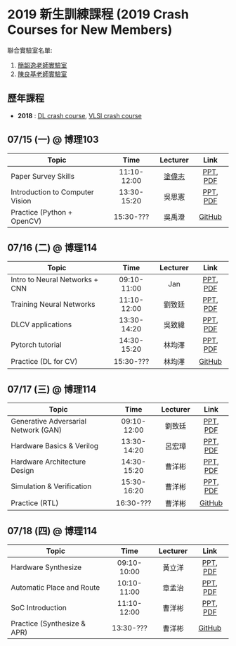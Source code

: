 # 2019 新生訓練課程 (2019 Crash Courses for New Members)
聯合實驗室名單:
1. [簡韶逸老師實驗室](http://media.ee.ntu.edu.tw/)
1. [陳良基老師實驗室](http://video.ee.ntu.edu.tw/)

## 歷年課程

+ **2018** : [DL crash course](./legacy/2018_DL_Crash_Course.md), [VLSI crash course](./legacy/2018_VLSI_Crash_Course.md)

## 07/15 (一) @ 博理103
|Topic|Time|Lecturer|Link|
|---|:---:|:---:|:---:|
|Paper Survey Skills|11:10-12:00|[塗偉志](https://sites.google.com/site/wctu1009/)|[PPT](http://media.ee.ntu.edu.tw/crash_course/2019/paper_survey_skills_2019.pptx), [PDF](http://media.ee.ntu.edu.tw/crash_course/2019/paper_survey_skills_2019.pdf)|
|Introduction to Computer Vision|13:30-15:20|吳思憲|[PPT](http://media.ee.ntu.edu.tw/crash_course/2019/Introduction_to_CV_Ben.pptx), [PDF](http://media.ee.ntu.edu.tw/crash_course/2019/Introduction_to_CV_Ben.pdf)|
|Practice (Python + OpenCV)|15:30-???|吳禹澄|[GitHub](https://github.com/mediaic/Python_OpenCV_Lab)|

## 07/16 (二) @ 博理114
|Topic|Time|Lecturer|Link|
|---|:---:|:---:|:---:|
|Intro to Neural Networks + CNN|09:10-11:00|Jan|[PPT](), [PDF]()|
|Training Neural Networks|11:10-12:00|劉致廷|[PPT](http://media.ee.ntu.edu.tw/crash_course/2019/training_tips.pptx), [PDF](http://media.ee.ntu.edu.tw/crash_course/2019/training_tips.pdf)|
|DLCV applications|13:30-14:20|吳致緯|[PPT](), [PDF]()|
|Pytorch tutorial|14:30-15:20|林均澤|[PPT](http://media.ee.ntu.edu.tw/crash_course/2019/PyTorch_Tutorial.pptx), [PDF](http://media.ee.ntu.edu.tw/crash_course/2019/PyTorch_Tutorial.pdf)|
|Practice (DL for CV)|15:30-???|林均澤|[GitHub](https://github.com/mediaic/DL_Practice)|

## 07/17 (三) @ 博理114
|Topic|Time|Lecturer|Link|
|---|:---:|:---:|:---:|
|Generative Adversarial Network (GAN)|09:10-12:00|劉致廷|[PPT](http://media.ee.ntu.edu.tw/crash_course/2019/GAN.pptx), [PDF](http://media.ee.ntu.edu.tw/crash_course/2019/GAN.pdf)|
|Hardware Basics & Verilog |13:30-14:20|呂宏璋|[PPT](http://media.ee.ntu.edu.tw/crash_course/2019/Hardware_Basic.pptx), [PDF](http://media.ee.ntu.edu.tw/crash_course/2019/Hardware_Basic.pdf)|
|Hardware Architecture Design|14:30-15:20|曹洋彬|[PPT](), [PDF]()|
|Simulation & Verification|15:30-16:20|曹洋彬|[PPT](), [PDF]()|
|Practice (RTL)|16:30-???|曹洋彬|[GitHub](https://github.com/mediaic/VLSI_Lab2)|

## 07/18 (四) @ 博理114
|Topic|Time|Lecturer|Link|
|---|:---:|:---:|:---:|
|Hardware Synthesize|09:10-10:00|黃立洋|[PPT](http://media.ee.ntu.edu.tw/crash_course/2019/VLSI-Crash-Course-Synthesis_2019.pptx), [PDF](http://media.ee.ntu.edu.tw/crash_course/2019/VLSI-Crash-Course-Synthesis_2019.pdf)|
|Automatic Place and Route|10:10-11:00|章孟治|[PPT](http://media.ee.ntu.edu.tw/crash_course/2019/APR.pptx), [PDF](http://media.ee.ntu.edu.tw/crash_course/2019/APR.pdf)|
|SoC Introduction|11:10-12:00|曹洋彬|[PPT](), [PDF]()|
|Practice (Synthesize & APR)|13:30-???|曹洋彬|[GitHub](https://github.com/mediaic/VLSI_Lab2)|
